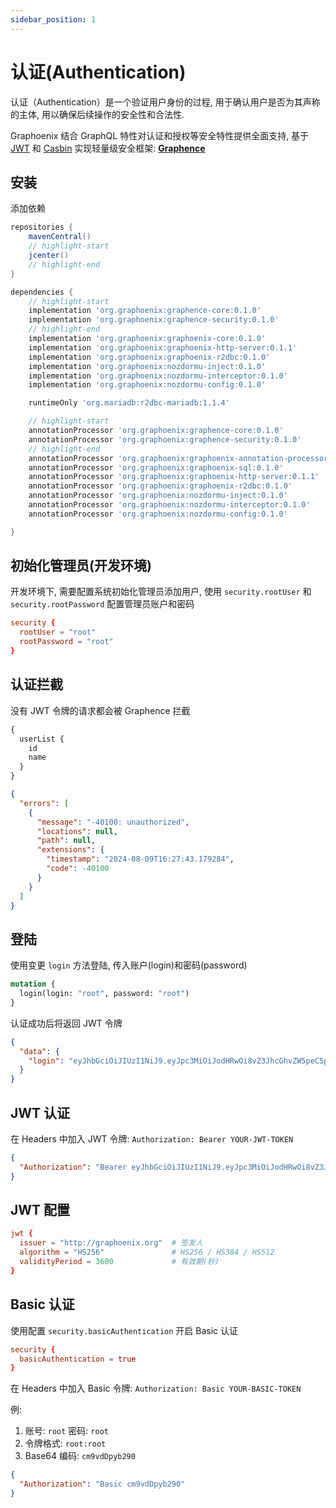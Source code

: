 ```yaml
---
sidebar_position: 1
---
```


# 认证(Authentication)

认证（Authentication）是一个验证用户身份的过程, 用于确认用户是否为其声称的主体, 用以确保后续操作的安全性和合法性.

Graphoenix 结合 GraphQL 特性对认证和授权等安全特性提供全面支持, 基于 [JWT](https://github.com/jakartaee/inject) 和 [Casbin](https://casbin.org/) 实现轻量级安全框架: [**Graphence**](https://github.com/doukai/graphence) 

## 安装

添加依赖

```gradle
repositories {
    mavenCentral()
    // highlight-start
    jcenter()
    // highlight-end
}

dependencies {
    // highlight-start
    implementation 'org.graphoenix:graphence-core:0.1.0'
    implementation 'org.graphoenix:graphence-security:0.1.0'
    // highlight-end
    implementation 'org.graphoenix:graphoenix-core:0.1.0'
    implementation 'org.graphoenix:graphoenix-http-server:0.1.1'
    implementation 'org.graphoenix:graphoenix-r2dbc:0.1.0'
    implementation 'org.graphoenix:nozdormu-inject:0.1.0'
    implementation 'org.graphoenix:nozdormu-interceptor:0.1.0'
    implementation 'org.graphoenix:nozdormu-config:0.1.0'

    runtimeOnly 'org.mariadb:r2dbc-mariadb:1.1.4'

    // highlight-start
    annotationProcessor 'org.graphoenix:graphence-core:0.1.0'
    annotationProcessor 'org.graphoenix:graphence-security:0.1.0'
    // highlight-end
    annotationProcessor 'org.graphoenix:graphoenix-annotation-processor:0.1.0'
    annotationProcessor 'org.graphoenix:graphoenix-sql:0.1.0'
    annotationProcessor 'org.graphoenix:graphoenix-http-server:0.1.1'
    annotationProcessor 'org.graphoenix:graphoenix-r2dbc:0.1.0'
    annotationProcessor 'org.graphoenix:nozdormu-inject:0.1.0'
    annotationProcessor 'org.graphoenix:nozdormu-interceptor:0.1.0'
    annotationProcessor 'org.graphoenix:nozdormu-config:0.1.0'

}
```

## 初始化管理员(开发环境)

开发环境下, 需要配置系统初始化管理员添加用户, 使用 `security.rootUser` 和 `security.rootPassword` 配置管理员账户和密码

```conf
security {
  rootUser = "root"
  rootPassword = "root"
}
```

## 认证拦截

没有 JWT 令牌的请求都会被 Graphence 拦截

```graphql
{
  userList {
    id
    name
  }
}
```

```json
{
  "errors": [
    {
      "message": "-40100: unauthorized",
      "locations": null,
      "path": null,
      "extensions": {
        "timestamp": "2024-08-09T16:27:43.179284",
        "code": -40100
      }
    }
  ]
}
```

## 登陆

使用变更 `login` 方法登陆, 传入账户(login)和密码(password)

```graphql
mutation {
  login(login: "root", password: "root")
}
```

认证成功后将返回 JWT 令牌

```json
{
  "data": {
    "login": "eyJhbGciOiJIUzI1NiJ9.eyJpc3MiOiJodHRwOi8vZ3JhcGhvZW5peC5pbyIsInN1YiI6IjEiLCJmdWxsX25hbWUiOiJyb290IiwiZ3JvdXBzIjpbXSwicm9sZXMiOlsiMSJdLCJwZXJtaXNzaW9uX3R5cGVzIjpbXSwiaXNfcm9vdCI6dHJ1ZSwiaWF0IjoxNzIzMTkyOTEwLCJleHAiOjE3MjMxOTY1MTB9.6GVW3owkqGoxw3F3SwAmQwEtzV__8ly4PAv03uAri90"
  }
}
```

## JWT 认证

在 Headers 中加入 JWT 令牌: ``Authorization: Bearer YOUR-JWT-TOKEN``

```json
{
  "Authorization": "Bearer eyJhbGciOiJIUzI1NiJ9.eyJpc3MiOiJodHRwOi8vZ3JhcGhvZW5peC5pbyIsInN1YiI6IjEiLCJmdWxsX25hbWUiOiJyb290IiwiZmFtaWx5X25hbWUiOiIyIiwiZ3JvdXBzIjpbXSwicm9sZXMiOlsiMSIsIjIiXSwicGVybWlzc2lvbl90eXBlcyI6W10sImlzX3Jvb3QiOnRydWUsImlhdCI6MTcyMzIxMjA3NiwiZXhwIjoxNzIzMjE1Njc2fQ.P-Z9rt3NEpKDaPG_QG_n3Nah2sKedAEy35b2k62GW58"
}
```

## JWT 配置

```conf
jwt {
  issuer = "http://graphoenix.org"  # 签发人
  algorithm = "HS256"               # HS256 / HS384 / HS512
  validityPeriod = 3600             # 有效期(秒)
}
```

## Basic 认证

使用配置 `security.basicAuthentication` 开启 Basic 认证

```conf
security {
  basicAuthentication = true
}
```

在 Headers 中加入 Basic 令牌: ``Authorization: Basic YOUR-BASIC-TOKEN``

例: 
1. 账号: `root` 密码: `root`
2. 令牌格式: `root:root`
3. Base64 编码: `cm9vdDpyb290`

```json
{
  "Authorization": "Basic cm9vdDpyb290"
}
```